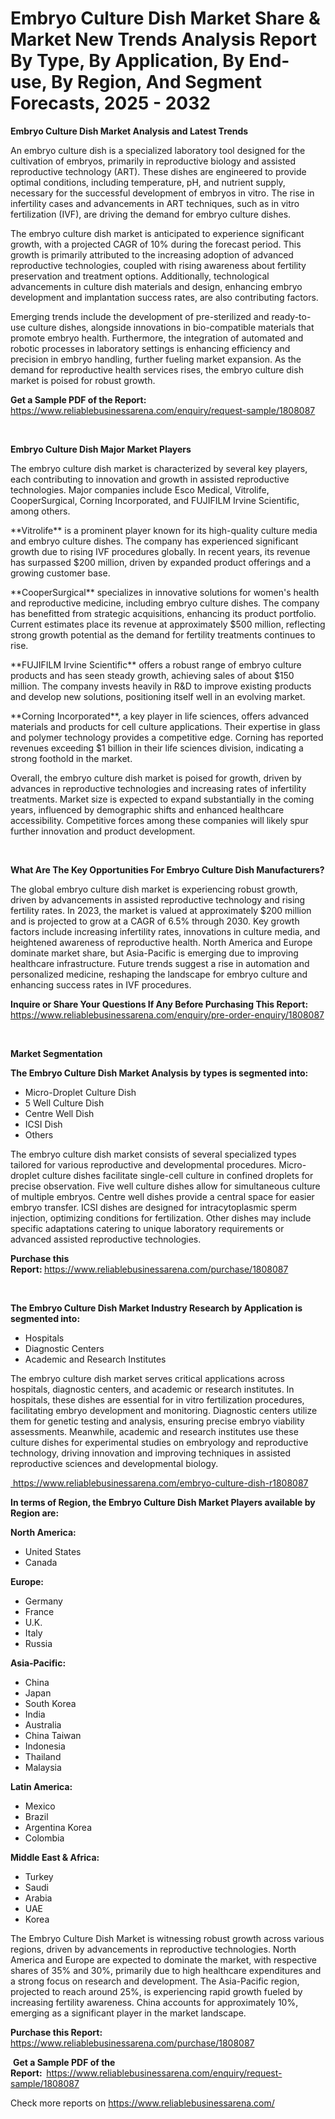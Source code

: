 <p><h1>Embryo Culture Dish Market Share & Market New Trends Analysis Report By Type, By Application, By End-use, By Region, And Segment Forecasts, 2025 - 2032</h1></p><p><strong>Embryo Culture Dish Market Analysis and Latest Trends</strong></p>
<p><p>An embryo culture dish is a specialized laboratory tool designed for the cultivation of embryos, primarily in reproductive biology and assisted reproductive technology (ART). These dishes are engineered to provide optimal conditions, including temperature, pH, and nutrient supply, necessary for the successful development of embryos in vitro. The rise in infertility cases and advancements in ART techniques, such as in vitro fertilization (IVF), are driving the demand for embryo culture dishes.</p><p>The embryo culture dish market is anticipated to experience significant growth, with a projected CAGR of 10% during the forecast period. This growth is primarily attributed to the increasing adoption of advanced reproductive technologies, coupled with rising awareness about fertility preservation and treatment options. Additionally, technological advancements in culture dish materials and design, enhancing embryo development and implantation success rates, are also contributing factors.</p><p>Emerging trends include the development of pre-sterilized and ready-to-use culture dishes, alongside innovations in bio-compatible materials that promote embryo health. Furthermore, the integration of automated and robotic processes in laboratory settings is enhancing efficiency and precision in embryo handling, further fueling market expansion. As the demand for reproductive health services rises, the embryo culture dish market is poised for robust growth.</p></p>
<p><strong>Get a Sample PDF of the Report:&nbsp;</strong> <a href="https://www.reliablebusinessarena.com/enquiry/request-sample/1808087?utm_campaign=2637&utm_medium=2&utm_source=Github&utm_content=ia&utm_term=03032025&utm_id=embryo-culture-dish">https://www.reliablebusinessarena.com/enquiry/request-sample/1808087</a></p>
<p>&nbsp;</p>
<p><strong>Embryo Culture Dish Major Market Players</strong></p>
<p><p>The embryo culture dish market is characterized by several key players, each contributing to innovation and growth in assisted reproductive technologies. Major companies include Esco Medical, Vitrolife, CooperSurgical, Corning Incorporated, and FUJIFILM Irvine Scientific, among others.</p><p>**Vitrolife** is a prominent player known for its high-quality culture media and embryo culture dishes. The company has experienced significant growth due to rising IVF procedures globally. In recent years, its revenue has surpassed $200 million, driven by expanded product offerings and a growing customer base.</p><p>**CooperSurgical** specializes in innovative solutions for women's health and reproductive medicine, including embryo culture dishes. The company has benefitted from strategic acquisitions, enhancing its product portfolio. Current estimates place its revenue at approximately $500 million, reflecting strong growth potential as the demand for fertility treatments continues to rise.</p><p>**FUJIFILM Irvine Scientific** offers a robust range of embryo culture products and has seen steady growth, achieving sales of about $150 million. The company invests heavily in R&D to improve existing products and develop new solutions, positioning itself well in an evolving market.</p><p>**Corning Incorporated**, a key player in life sciences, offers advanced materials and products for cell culture applications. Their expertise in glass and polymer technology provides a competitive edge. Corning has reported revenues exceeding $1 billion in their life sciences division, indicating a strong foothold in the market.</p><p>Overall, the embryo culture dish market is poised for growth, driven by advances in reproductive technologies and increasing rates of infertility treatments. Market size is expected to expand substantially in the coming years, influenced by demographic shifts and enhanced healthcare accessibility. Competitive forces among these companies will likely spur further innovation and product development.</p></p>
<p>&nbsp;</p>
<p><strong>What Are The Key Opportunities For Embryo Culture Dish Manufacturers?</strong></p>
<p><p>The global embryo culture dish market is experiencing robust growth, driven by advancements in assisted reproductive technology and rising fertility rates. In 2023, the market is valued at approximately $200 million and is projected to grow at a CAGR of 6.5% through 2030. Key growth factors include increasing infertility rates, innovations in culture media, and heightened awareness of reproductive health. North America and Europe dominate market share, but Asia-Pacific is emerging due to improving healthcare infrastructure. Future trends suggest a rise in automation and personalized medicine, reshaping the landscape for embryo culture and enhancing success rates in IVF procedures.</p></p>
<p><strong>Inquire or Share Your Questions If Any Before Purchasing This Report:</strong> <a href="https://www.reliablebusinessarena.com/enquiry/pre-order-enquiry/1808087?utm_campaign=2637&utm_medium=2&utm_source=Github&utm_content=ia&utm_term=03032025&utm_id=embryo-culture-dish">https://www.reliablebusinessarena.com/enquiry/pre-order-enquiry/1808087</a></p>
<p>&nbsp;</p>
<p><strong>Market Segmentation</strong></p>
<p><strong>The Embryo Culture Dish Market Analysis by types is segmented into:</strong></p>
<p><ul><li>Micro-Droplet Culture Dish</li><li>5 Well Culture Dish</li><li>Centre Well Dish</li><li>ICSI Dish</li><li>Others</li></ul></p>
<p><p>The embryo culture dish market consists of several specialized types tailored for various reproductive and developmental procedures. Micro-droplet culture dishes facilitate single-cell culture in confined droplets for precise observation. Five well culture dishes allow for simultaneous culture of multiple embryos. Centre well dishes provide a central space for easier embryo transfer. ICSI dishes are designed for intracytoplasmic sperm injection, optimizing conditions for fertilization. Other dishes may include specific adaptations catering to unique laboratory requirements or advanced assisted reproductive technologies.</p></p>
<p><strong>Purchase this Report:&nbsp;</strong><a href="https://www.reliablebusinessarena.com/purchase/1808087?utm_campaign=2637&utm_medium=2&utm_source=Github&utm_content=ia&utm_term=03032025&utm_id=embryo-culture-dish">https://www.reliablebusinessarena.com/purchase/1808087</a></p>
<p>&nbsp;</p>
<p><strong>The Embryo Culture Dish Market Industry Research by Application is segmented into:</strong></p>
<p><ul><li>Hospitals</li><li>Diagnostic Centers</li><li>Academic and Research Institutes</li></ul></p>
<p><p>The embryo culture dish market serves critical applications across hospitals, diagnostic centers, and academic or research institutes. In hospitals, these dishes are essential for in vitro fertilization procedures, facilitating embryo development and monitoring. Diagnostic centers utilize them for genetic testing and analysis, ensuring precise embryo viability assessments. Meanwhile, academic and research institutes use these culture dishes for experimental studies on embryology and reproductive technology, driving innovation and improving techniques in assisted reproductive sciences and developmental biology.</p></p>
<p><a href="https://www.reliablebusinessarena.com/embryo-culture-dish-r1808087?utm_campaign=2637&utm_medium=2&utm_source=Github&utm_content=ia&utm_term=03032025&utm_id=embryo-culture-dish">&nbsp;https://www.reliablebusinessarena.com/embryo-culture-dish-r1808087</a></p>
<p><strong>In terms of Region, the Embryo Culture Dish Market Players available by Region are:</strong></p>
<p>
    <p> <strong> North America: </strong>
        <ul>
            <li>United States</li>
            <li>Canada</li>
        </ul>
        </p> 
    <p> <strong> Europe: </strong>
        <ul>
            <li>Germany</li>
            <li>France</li>
            <li>U.K.</li>
            <li>Italy</li>
            <li>Russia</li>
        </ul>
        </p> 
    <p> <strong> Asia-Pacific: </strong>
        <ul>
            <li>China</li>
            <li>Japan</li>
            <li>South Korea</li>
            <li>India</li>
            <li>Australia</li>
            <li>China Taiwan</li>
            <li>Indonesia</li>
            <li>Thailand</li>
            <li>Malaysia</li>
        </ul>
        </p> 
    <p> <strong> Latin America: </strong>
        <ul>
            <li>Mexico</li>
            <li>Brazil</li>
            <li>Argentina Korea</li>
            <li>Colombia</li>
        </ul>
        </p> 
    <p> <strong> Middle East & Africa: </strong>
        <ul>
            <li>Turkey</li>
            <li>Saudi</li>
            <li>Arabia</li>
            <li>UAE</li>
            <li>Korea</li>
        </ul>
    </p>
    </p>
<p><p>The Embryo Culture Dish Market is witnessing robust growth across various regions, driven by advancements in reproductive technologies. North America and Europe are expected to dominate the market, with respective shares of 35% and 30%, primarily due to high healthcare expenditures and a strong focus on research and development. The Asia-Pacific region, projected to reach around 25%, is experiencing rapid growth fueled by increasing fertility awareness. China accounts for approximately 10%, emerging as a significant player in the market landscape.</p></p>
<p><strong>Purchase this Report: </strong><a href="https://www.reliablebusinessarena.com/purchase/1808087?utm_campaign=2637&utm_medium=2&utm_source=Github&utm_content=ia&utm_term=03032025&utm_id=embryo-culture-dish">https://www.reliablebusinessarena.com/purchase/1808087</a></p>
<p>&nbsp;<strong>Get a Sample PDF of the Report:&nbsp;&nbsp;</strong><a href="https://www.reliablebusinessarena.com/enquiry/request-sample/1808087?utm_campaign=2637&utm_medium=2&utm_source=Github&utm_content=ia&utm_term=03032025&utm_id=embryo-culture-dish">https://www.reliablebusinessarena.com/enquiry/request-sample/1808087</a></p>
<p><strong></strong></p>
<p>Check more reports on <a href="https://www.reliablebusinessarena.com/?utm_campaign=2637&utm_medium=2&utm_source=Github&utm_content=ia&utm_term=03032025&utm_id=embryo-culture-dish">https://www.reliablebusinessarena.com/</a></p>